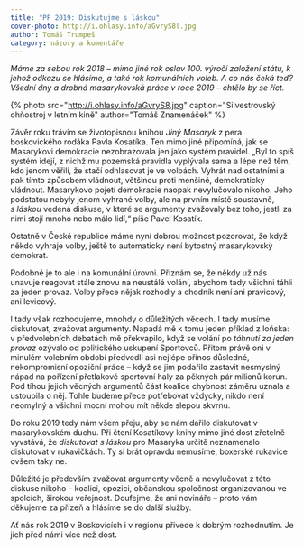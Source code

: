 ```yaml
---
title: "PF 2019: Diskutujme s láskou"
cover-photo: http://i.ohlasy.info/aGvryS8l.jpg
author: Tomáš Trumpeš
category: názory a komentáře
---
```


*Máme za sebou rok 2018 – mimo jiné rok oslav 100. výročí založení státu, k jehož odkazu se hlásíme, a také rok komunálních voleb. A co nás čeká teď? Všední dny a drobná masarykovská práce v roce 2019 – chtělo by se říct.*

{% photo src="http://i.ohlasy.info/aGvryS8.jpg" caption="Silvestrovský ohňostroj v letním kině" author="Tomáš Znamenáček" %}

Závěr roku trávím se životopisnou knihou *Jiný Masaryk* z pera boskovického rodáka Pavla Kosatíka. Ten mimo jiné připomíná, jak se Masarykovi demokracie nezobrazovala jen jako systém pravidel. „Byl to spíš systém idejí, z nichž mu pozemská pravidla vyplývala sama a lépe než těm, kdo jenom věřili, že stačí odhlasovat je ve volbách. Vyhrát nad ostatními a pak tímto způsobem vládnout, většinou proti menšině, demokraticky vládnout. Masarykovo pojetí demokracie naopak nevylučovalo nikoho. Jeho podstatou nebyly jenom vyhrané volby, ale na prvním místě soustavně, *s láskou* vedená diskuse, v které se argumenty zvažovaly bez toho, jestli za nimi stojí mnoho nebo málo lidí,“ píše Pavel Kosatík.

Ostatně v České republice máme nyní dobrou možnost pozorovat, že když někdo vyhraje volby, ještě to automaticky není bytostný masarykovský demokrat.

Podobné je to ale i na komunální úrovni. Přiznám se, že někdy už nás unavuje reagovat stále znovu na neustálé volání, abychom tady všichni táhli za jeden provaz. Volby přece nějak rozhodly a chodník není ani pravicový, ani levicový.

I tady však rozhodujeme, mnohdy o důležitých věcech. I tady musíme diskutovat, zvažovat argumenty. Napadá mě k tomu jeden příklad z loňska: v předvolebních debatách mě překvapilo, když se volání po *táhnutí za jeden provaz* ozývalo od politického uskupení Sportovců. Přitom právě oni v minulém volebním období předvedli asi nejlépe přínos důsledné, nekompromisní opoziční práce – když se jim podařilo zastavit nesmyslný nápad na pořízení přetlakové sportovní haly za pěkných pár milionů korun. Pod tíhou jejich věcných argumentů část koalice chybnost záměru uznala a ustoupila o něj. Tohle budeme přece potřebovat vždycky, nikdo není neomylný a všichni mocní mohou mít někde slepou skvrnu.

Do roku 2019 tedy nám všem přeju, aby se nám dařilo diskutovat v masarykovském duchu. Při čtení Kosatíkovy knihy mimo jiné dost zřetelně vyvstává, že *diskutovat s láskou* pro Masaryka určitě neznamenalo diskutovat v rukavičkách. Ty si brát opravdu nemusíme, boxerské rukavice ovšem taky ne. 

Důležité je především zvažovat argumenty věcně a nevylučovat z této diskuse nikoho – koalici, opozici, občanskou společnost organizovanou ve spolcích, širokou veřejnost. Doufejme, že ani novináře – proto vám děkujeme za přízeň a hlásíme se do další služby.

Ať nás rok 2019 v Boskovicích i v regionu přivede k dobrým rozhodnutím. Je jich před námi více než dost.